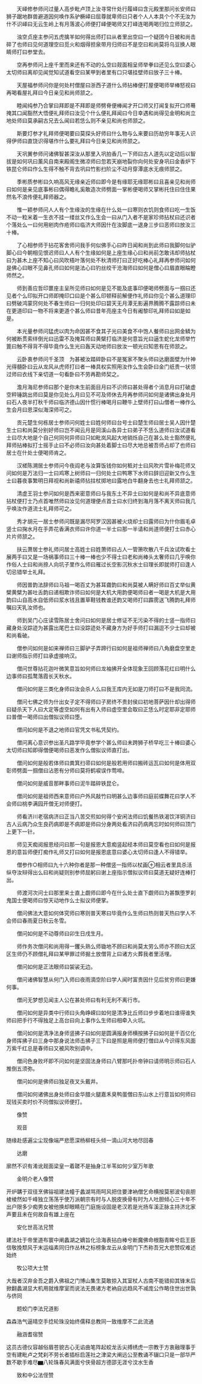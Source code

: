 <!-- { "loadSidebar": true } -->
　　天峄修参师问过量人高步毗卢顶上汝寻常什处行履峄曰含元殿里那问长安师曰狮子踞地群兽避道因何唤作系驴橛峄曰屈尊就卑师曰只者个人人本具个个不无汝为什不识峄曰无云生岭上有月落波心师便打峄便喝师又打峄连喝两喝归位立师颔之。

　　浊空贞座主参问五虎擒羊如何得出师打曰从者里出空曰一个疑团今日被和尚击碎了也师曰见何道理空曰觅火和烟得担泉带月归师曰不是空曰和尚莫将乌豆换人眼睛师打曰参堂去。

　　空再参师问上座千里而来还有不动的么空曰觌面相呈师举拳曰还见么空曰婆心太切师曰离却见闻觉知试道看空曰某甲到者里有口只堪挂壁师曰放子三十棒。

　　天屋福参师问你是何处村僧屋曰浙西子道什么师拈棒便打屋便喝师举棒怒视曰再喝看屋礼拜曰今日亲见和尚师颔之。

　　睦闻纯参乃合掌曰拜即是不拜即是师劈脊便棒闻才开口师又打闻复拟开口师蓦掩其口闻豁然大悟便礼拜师曰汝见个什么便礼拜闻曰今日幸遇和尚得见金明和尚立地处师曰莫承嗣古兄去么闻曰若恁么则不亲见和尚也师颔之。

　　斯要灯参才礼拜师便喝要曰莫探头好师曰什么物与么来要曰历劫穷年事无人识得伊师曰直饶识得堪作什么要礼拜曰今日亲见和尚师颔之。

　　天巩黉参师问诸佛智甚深汝从那里入巩拍香几一下师曰古人道先以定动后以智拔是如何巩曰薰风自南来殿阁生微凉师曰忽若天崩地裂你向何处安身巩曰金香炉下铁昆仑师曰作么生得不触不背去巩曰竹影扫阶尘不动月穿潭底水无痕师颔之。

　　季彬质参彬曰久响高风无缘亲近师曰即今是有缘耶无缘耶彬曰且喜亲见和尚师曰如何是亲见底事彬曰偶得瞻礼奚敢造次师劈面一掌彬便喝师又掌彬托住曰住住果然名不浪传便礼拜师器之。

　　惟一颖参师问人人有个生缘汝的生缘在什么处一曰寒则衣饥则食师曰吃一生饭不动一粒米着一生衣不挂一缕丝又作么生会一曰从门入者不是家珍师拈杖曰还识者个落处么一曰何用剜肉作疮师曰临济大师因什在汝脚底一退身三步曰恶师曰放汝三十棒。

　　了心相参师于拈花客舍师问我手何似佛手心曰昨日闻和尚到此师曰我脚何似驴脚心曰今朝相见恨迟师曰人人有个生缘如何是上座生缘心曰和尚前怎敢讳却师拈杖曰为甚木上座不知心曰风吹梧叶落何处不秋清师打曰正好吃棒心礼拜再参师问如何是佛心曰眼不见鼻孔师曰如何是法心曰钓丝绞干沧海师曰如何是僧心曰眉直眼睔瞪师然之。

　　师到善应哲印噩座主呈所见师曰如何是见不能及底事印便喝师劈面与一掴曰还见者个么印拟开口师即掩印口曰是个甚么印顿释前解便作礼师曰你见个甚么道理印曰劈破鸿蒙窍何处不春生师曰一归何处印曰碧天无月潭无影遍界腾腾不露踪师曰未在更道印曰一物不将来更道个甚么师曰昔年亮座主今日有阇黎印礼拜师曰如是如是。

　　本光量参师问猛虎以肉为命因甚不食其子光曰美食不中饱人餐师曰出网金鳞为何被断贯索绊倒光曰迅雷不及掩耳师曰黄檗打临济是何意旨光曰逼生蛇化龙师举竹篦曰触不得背不得毕竟作么生光曰轰天动地师曰放汝一顿光曰知恩有在师颔之。

　　云卧衷参师问千圣顶　为甚被汝踏碎卧曰不是冤家不聚头师曰达磨面壁为什神光得髓卧曰云从龙风从虎师打曰者一棒具权实照用汝作么生会卧曰金门纸贵一状领过师曰衣线下亲切道一句看卧曰不劳再勘师契之。

　　澹月海尼参师曰那个是你未生前面目月曰不识师曰甚处得者个消息月曰打破虚空秤锤跳出师曰莫是你见处么月曰见不可及师休去月再参师问如何是诸佛出身处月曰石人夜半打秋千师曰临济德山因什惯行棒喝月曰鞭牛上壁师打曰山僧者一棒作么生会月曰恩深似海深师可之。

　　贡元楚生何栋居士参师问何姓士曰姓何师曰台号士曰楚生师曰居士吴人因什楚生士曰和尚莫分别好师曰岂不闻云月是同溪山各异士曰弟子不恁么道师曰汝试道看士曰尽大地是个自己何同何异师曰只如毗岚风起大地销烁自己在甚么处士豁然便礼拜师拈棒拟打士摇手止曰不必师曰汝向甚处着脚士曰尽大地总被吾师占却了也师曰居士在什处士便喝师肯之。

　　汉槎陈溯居士参师问今夜阎老与汝算饭钱你如何秪对士曰风吹片雪补梅花师又问如何是万法归一士曰鸡寒上树师曰一归何处士曰鸭寒下水师曰辞旧迎新又作么生士曰暮夜事繁明日拜视和尚新禧师拈拄杖掷地曰露地白牛翻身去也士礼拜师颔之。

　　清虚王羽士参问如何是西来密意师曰与我东土不异士曰如何是和尚不异底意师拈杖便打士乃点首唯然师曰汝见何道理便点首士曰水归终到海月落不离天师曰我几乎唤汝作道流士礼拜师可之。

　　秀才胡元一居士参师问既是漏尽阿罗汉因甚被火烧却士曰露师曰为什你眉毛卓竖士曰掬水月在手弄花香满衣师曰许你道一半士曰那一半请和尚道师便打士曰赤心片片师颔之。

　　扶云萧居士参礼师问居士高姓士曰姓萧师曰占人一管箫吹散八千兵汝试吹看士展两手曰又是一场祸事师曰三十棒一棒也少不得士曰老和尚棒头太奢师曰几乎唤你作俗人士曰和尚捺人向坑子里作么师曰雁过长空影沉秋水士曰理长即就师打曰逢人切忌错举士礼拜。

　　师因普韵法辞师曰马祖一喝百丈为甚耳聋韵曰和尚莫被人瞒好师曰百丈举似黄檗黄檗为甚吐舌韵曰递相欺诈师曰如何是大机大用韵便喝师曰者一喝是大机是大用韵曰山自高水自低师曰浆水钱且置草鞋钱教谁还韵又喝师打曰霹雳送飞腾韵礼拜师嘱曰天乳汝师也。

　　师到吴门心庄读雪陈居士舍问曰如何是居士修证不无污染不得的士竖一指师曰藏身处没踪迹为甚露出尾巴士曰没踪迹处不藏身方为好手师打曰漏逗不少士曰却被和尚看破。

　　僧参问如何是如来禅师曰三脚驴子弄蹄行曰如何是祖师禅师曰八角磨盘空里走曰谢师指示师打曰承虚接响汉。

　　僧问世尊拈花迦叶微笑意旨如何师曰龙袖拂开全体现象王回顾落花红曰明什么边事师曰孤鹜落霞长天秋水。

　　僧问如何是三类化身师曰汝会杀人么曰我王库内无如是刀师打曰不是我同流。

　　僧问七佛之师为什出女子定不得师曰子房终不贵封侯曰初地菩萨因什却出得师曰疑杀天下人曰大定等虚空如何有出有入师曰虚空里会取曰正恁么时定耶非定耶师曰普僧一喝师曰出僧拟议师曰堕。

　　僧问如何是不退之地师曰官凭文书私凭契约。

　　僧问离心意识参出圣凡路学毕竟参学个甚么师曰未跨狮子桥早吃三十棒曰婆心太切师曰知即得僧便喝师曰恶发作么僧拟议师直打出。

　　僧问如何是般若体师曰粪箕扫帚曰如何是般若用师曰搬砖运瓦曰如何是体用双彰师劈面一掴僧曰沾恩有分师曰莫将鹤唳误作莺啼。

　　僧问如何是威音那畔事师曰泥牛踏碎铁昆仑。

　　僧问如何是祖师西来意师曰户外风敲竹曰明甚么边事师曰庭前蝶舞花曰学人不会师曰桃李满园开僧无对师便打。

　　师看济川老宿病济曰正当八苦交煎如何得个安闲法师曰饥餐热铁渴饮洋铜济曰古人云病乃众生良药病即是不病即是师曰分身两处看济曰药病两忘时如何师曰顶门上更下一针。

　　师见天痴阅报恩经问曰那一句是报恩大意痴竖起经本师曰莫空看也曰如何是报恩的意旨师便打痴作礼师又打曰如何是报恩底意曰婆心太切师曰逢人不得错举。

　　僧参作○相师曰九十六种你者是那一种僧竖一指师以杖画⊕相云者里具杀活纵夺汝辩得出么曰和尚疑则别参师屈躬曰谢上座指示僧拟议师曰莫道无疑好连棒打出。

　　师渡河次问士曰那里来士直上觑师曰即今在什么处士直下觑师曰为甚飘堕罗刹鬼国士便喝师曰惊天动地作么士拟议师便掌。

　　僧问佛法大意如何体究师曰寒则普天寒曰毕竟作么生师曰热则普天热曰学人不会师曰春雨夏日秋云冬雪。

　　僧问如何是不动尊师曰卯生日戌生月。

　　师作务次僧问和尚用得一钁头熟么师锄地不顾曰和尚莫太劳么师亦不顾曰太区区生师仍不顾僧礼拜曰某甲罪过师掘土放僧背上曰诸方火葬我者里活埋。

　　僧问如何是正法眼师曰袈裟无边。

　　僧问诸佛智慧从何门入师曰夜雨滴空阶曰学人闻时富贵因什见后贫穷师曰更嫌何事。

　　僧问无梦想见闻主人公在甚处师曰有利无利不离行市。

　　僧问如何是异类中行师曰头角峥嵘曰如何是清净比丘师曰步步着地曰谁得谁失师曰把手行不得独足上高台曰向上事作么生师曰相牵入火坑。

　　僧问如何是清净法身师竖拂子曰如何是圆满报身师横按拂子曰如何是千百亿化身师挥拂子曰三身中那身说法师击拂子三下曰是照是用师便打僧曰从今识得东风面万紫千红总是春师曰又被风吹别调中。

　　僧问色身败坏即不问如何是坚固法身师曰八臂那吒扑帝钟曰请师明示师曰石人推倒五须弥。

　　僧问如何是佛师曰独足夜叉头戴井。

　　僧问如何诸佛出身处师曰金华腊火腿嘉禾臭鸭蛋僧曰东山水上行意旨如何师曰现钱买卖时价不同僧拟议师便打。

　　像赞

　　观音

随缘赴感遍尘尘现像端严悲愿深杨柳枝头倾一滴山河大地尽回春

　　达磨

廓然不识有淆讹觌面梁皇一着蹉不是抽身江半苇如何少室万年歌

　　金明介老人像赞

开炉韝于双径烹佛镕祖建法幢于蠡湖骂雨呵风把住要津衲僧乞命横按莫邪波旬丧胆棱棱然如千峰独立荡荡乎使万派朝宗有时与人脱皮换骨有时为人吐胆倾心三十年不出户限多少痴男女被他换却眼睛在门庭施设固是老汉若是光扬车溪正脉主持济北家声要且未在何故自有雄上座在

　　安化世高法兄赞

建法社于帝里道布寰中阐蠡湖之嫡旨化洽海表拈白棒兮断魔佛命根豁青眸兮启王臣信敬挽颓风于末运缁素同归作丛林之标榜象龙云从金明门下杰称吾兄大悲赞叹难述始终

　　牧公项大士赞

大哉者汉弃金吾之爵入佛祖之门博山集生莫敢掠入其室杖人古南不能错抑其锋末后掀翻蠡湖显大机用就维摩室而说法无畏诸方老衲自远趋风不减庞公作略住世出世孰与侪同

　　题蛟门李法兄道影

森森浩气逼晴空手捻轮珠没始终儒释总教同一致维摩不二此流通

　　融涵耆宿赞

这员古德仪容越俗眉苍貌古心无谄曲笔阵起蛟龙舌尖搏绣虎一宗教于方衷融理事于空有建毗卢之梵刹不劳长者插标启莲社之津梁大阐远公至教诵不辍口只是一部华严数不歇手难尽▆八轮珠春风满面兮侠骨超方德邵无涯兮汶水生香

　　致和中公法侄赞

